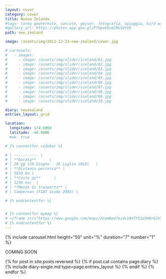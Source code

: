 ```yaml
---
layout: cover
category: cover
title: Nuova Zelanda
#tags: [area geotermale, cascate, geyser, fotografia, spiaggia, bird watching, ghiacciaio, scogliere, fiordi]
#gallery_url: https://photos.app.goo.gl/P7VpaVGc6CMoSQYV8
path: new_zealand

image: /assets/img/2012-12-23-new-zealand/cover.jpg

# carousels:
#   - images: 
#     - image: /assets/img/slider/iceland/01.jpg
#     - image: /assets/img/slider/iceland/02.jpg
#     - image: /assets/img/slider/iceland/03.jpg
#     - image: /assets/img/slider/iceland/04.jpg
#     - image: /assets/img/slider/iceland/05.jpg
#     - image: /assets/img/slider/iceland/06.jpg
#     - image: /assets/img/slider/iceland/07.jpg
#     - image: /assets/img/slider/iceland/08.jpg
#     - image: /assets/img/slider/iceland/09.jpg
#     - image: /assets/img/slider/iceland/10.jpg

diary: newzealand
entries_layout: grid

location:
  longitude: 174.8860
  latitude: -40.9006
  #ok: true

# {% contentfor sidebar %}

# | ----------- |
# | **Durata**      |
# | 20 gg (29 Giugno - 18 Luglio 2019)   |
# | **Distanza percorsa** |
# | 5650 km |
# | **Costo pp**      |
# | 1250 eur  |
# | **Mezzo di trasporto** |
# | Campervan (FIAT Scudo 2003) |

# {% endcontentfor %}


# {% contentfor mymap %}
# <iframe src="https://www.google.com/maps/d/embed?mid=1AVTYS1o5HOrGJoYhK8TJbPP7c07xYo--&ehbc=2E312F" width="640" height="480"></iframe>
# {% endcontentfor %}
---
```


{% include carousel.html height="50" unit="%" duration="7" number="1" %}

COMING SOON

<div class="entries-{{ page.entries_layout }}">
  {% for post in site.posts reversed %}
    {% if post.cat contains page.diary %}
      {% include diary-single.md type=page.entries_layout %}
    {% endif %}
  {% endfor %}
</div>
